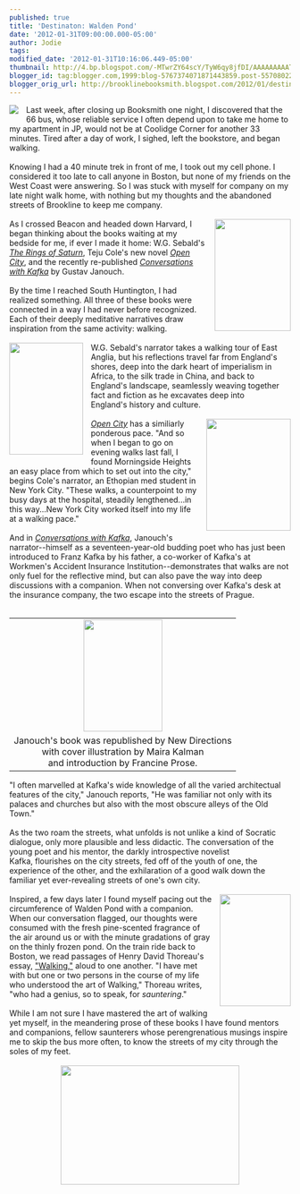 ```yaml
---
published: true
title: 'Destinaton: Walden Pond'
date: '2012-01-31T09:00:00.000-05:00'
author: Jodie
tags: 
modified_date: '2012-01-31T10:16:06.449-05:00'
thumbnail: http://4.bp.blogspot.com/-MTwrZY64scY/TyW6qy8jfDI/AAAAAAAAAT8/8LQVIRNsysY/s72-c/picture_kafka_drawing.jpg
blogger_id: tag:blogger.com,1999:blog-5767374071871443859.post-5570802229018065326
blogger_orig_url: http://brooklinebooksmith.blogspot.com/2012/01/destinaton-walden-pond.html
---
```


<div style="border: currentColor;"><a href="http://4.bp.blogspot.com/-MTwrZY64scY/TyW6qy8jfDI/AAAAAAAAAT8/8LQVIRNsysY/s1600/picture_kafka_drawing.jpg" imageanchor="1" style="clear: left; cssfloat: left; float: left; margin-bottom: 1em; margin-right: 1em;"><img border="0" gda="true" src="http://4.bp.blogspot.com/-MTwrZY64scY/TyW6qy8jfDI/AAAAAAAAAT8/8LQVIRNsysY/s1600/picture_kafka_drawing.jpg" /></a>Last week, after closing up&nbsp;Booksmith one night, I discovered that the 66 bus, whose reliable service I often depend upon to take me home to my apartment in JP, would not be at Coolidge Corner&nbsp;for another 33 minutes. Tired after a day of work, I sighed, left the bookstore,&nbsp;and began walking. </div><div style="border: currentColor;"><br /></div><div style="border: currentColor;"><div style="border: currentColor;">Knowing I had a 40 minute trek in front of me, I took out my cell phone.&nbsp;I considered it too late to call anyone in Boston, but none of my friends on the West Coast were answering. So I was stuck with myself for company on my late night walk home, with nothing but my thoughts and the abandoned streets of Brookline to keep me company.</div></div><div style="border: currentColor;"><br /></div><div style="border: currentColor;"><div style="border: currentColor;"><a href="http://2.bp.blogspot.com/--vClEnr4vs0/TyW6tjJiU8I/AAAAAAAAAUU/9el0LKP94Bw/s1600/The-Rings-of-Saturn.jpg" imageanchor="1" style="clear: right; cssfloat: right; float: right; margin-bottom: 1em; margin-left: 1em;"><img border="0" gda="true" height="200" src="http://2.bp.blogspot.com/--vClEnr4vs0/TyW6tjJiU8I/AAAAAAAAAUU/9el0LKP94Bw/s200/The-Rings-of-Saturn.jpg" width="136" /></a>As I crossed Beacon and headed down Harvard, I began thinking about the books waiting at my bedside for me, if ever I made it home: W.G. Sebald's <em><a href="http://www.brooklinebooksmith-shop.com/book/9780811214131">The Rings of Saturn</a></em>, Teju Cole's new novel <em><a href="http://www.brooklinebooksmith-shop.com/book/9780812980097">Open City</a></em>, and the recently re-published <em><a href="http://www.brooklinebooksmith-shop.com/book/9780811219501">Conversations with Kafka</a></em> by Gustav Janouch.</div></div><div style="border: currentColor;"><div style="border: currentColor;"><br /></div></div><div style="border: currentColor;"><div style="border: currentColor;">By the time I reached South Huntington, I had realized something. All three of these books were connected in a way I had never before recognized. Each of their&nbsp;deeply meditative narratives draw inspiration from the same activity: walking.</div></div><div style="border: currentColor;"><div style="border: currentColor;"><br /></div></div><div style="border: currentColor;"><div style="border: currentColor;"><a href="http://1.bp.blogspot.com/-cUA2iBiZN6w/TyW6r6ohc7I/AAAAAAAAAUE/-YVHzePB6f8/s1600/open_city_-_teju_cole.jpg" imageanchor="1" style="clear: left; cssfloat: left; float: left; margin-bottom: 1em; margin-right: 1em;"><img border="0" gda="true" height="200" src="http://1.bp.blogspot.com/-cUA2iBiZN6w/TyW6r6ohc7I/AAAAAAAAAUE/-YVHzePB6f8/s200/open_city_-_teju_cole.jpg" width="132" /></a>W.G. Sebald's narrator&nbsp;takes a walking tour of East Anglia, but his reflections travel far from England's shores, deep into the dark heart of&nbsp;imperialism in Africa, to the silk trade in China, and back to England's landscape, seamlessly weaving together fact and fiction as he excavates&nbsp;deep into England's&nbsp;history and culture.</div></div><div style="border: currentColor;"><div style="border: currentColor;"><br /></div></div><div style="border: currentColor;"><div style="border: currentColor;"><a href="http://4.bp.blogspot.com/-O5ac74aN6BM/TyW6s_YnM0I/AAAAAAAAAUM/RsYc4FUYySw/s1600/cole.jpg" imageanchor="1" style="clear: right; cssfloat: right; float: right; margin-bottom: 1em; margin-left: 1em;"><img border="0" gda="true" height="200" src="http://4.bp.blogspot.com/-O5ac74aN6BM/TyW6s_YnM0I/AAAAAAAAAUM/RsYc4FUYySw/s200/cole.jpg" width="151" /></a><em><a href="http://www.brooklinebooksmith-shop.com/book/9780812980097">Open City</a></em> has a similiarly ponderous pace. "And so when I began to go on evening walks last fall, I found Morningside Heights an easy place from which to set out into the city," begins Cole's narrator,&nbsp;an Ethopian&nbsp;med student&nbsp;in New York City. "These walks, a counterpoint to my busy days at the hospital, steadily lengthened...in this way...New York City worked itself into my life at a walking pace."</div></div><div style="border: currentColor;"><div style="border: currentColor;"></div></div><div style="border: currentColor;"><div style="border: currentColor;"><br />And in <em><a href="http://www.brooklinebooksmith-shop.com/book/9780811219501">Conversations with Kafka</a></em>,&nbsp;Janouch's narrator--himself as a seventeen-year-old budding poet who has just been introduced to Franz Kafka by his father, a co-worker of Kafka's at Workmen's Accident Insurance Institution--demonstrates that walks are not only fuel for the reflective mind, but can also pave the way into deep discussions with a companion. When not conversing over Kafka's desk at the insurance company, the two escape into the streets of Prague. </div></div><div style="border: currentColor;"><div style="border: currentColor;"><br /></div></div><div style="border: currentColor;"><table cellpadding="0" cellspacing="0" class="tr-caption-container" style="clear: left; cssfloat: left; float: left; margin-bottom: 1em; text-align: center;"><tbody><tr><td style="border: currentColor; text-align: center;"><a href="http://1.bp.blogspot.com/-SRHVtv86p90/TyW6vmYrqhI/AAAAAAAAAUk/KPTNo4L2SOY/s1600/Conversations-with-Kafka.jpg" imageanchor="1" style="margin-left: auto; margin-right: auto;"><img border="0" gda="true" height="200" src="http://1.bp.blogspot.com/-SRHVtv86p90/TyW6vmYrqhI/AAAAAAAAAUk/KPTNo4L2SOY/s200/Conversations-with-Kafka.jpg" width="141" /></a></td></tr><tr><td class="tr-caption" style="text-align: center;"><div style="border: currentColor;">Janouch's book was republished by New Directions </div>with cover illustration by Maira Kalman <br /><div style="border: currentColor;">and introduction by Francine Prose.</div></td></tr></tbody></table><div style="border: currentColor;">"I often marvelled at Kafka's wide knowledge of all the varied architectual features of the city," Janouch reports, "He was familiar not only with its palaces and churches but also with the most obscure alleys of the Old Town."</div></div><div style="border: currentColor;"><br />As the two roam the streets, what unfolds is not unlike a kind of Socratic dialogue, only more plausible and less didactic. The conversation of the young poet and his mentor, the darkly introspective novelist Kafka,&nbsp;flourishes on the city streets, fed off of the youth of one, the experience of the other, and the exhilaration of a good walk down the familiar yet ever-revealing streets of one's own city.<br /><br /></div><div style="border: currentColor;"></div><div style="border: currentColor;"><a href="http://2.bp.blogspot.com/-3XMIAD1pKFQ/TyW6uuv1anI/AAAAAAAAAUc/SEUBhiYv8Ps/s1600/139471368.jpg" imageanchor="1" style="clear: right; cssfloat: right; float: right; margin-bottom: 1em; margin-left: 1em;"><img border="0" gda="true" height="200" src="http://2.bp.blogspot.com/-3XMIAD1pKFQ/TyW6uuv1anI/AAAAAAAAAUc/SEUBhiYv8Ps/s200/139471368.jpg" width="127" /></a>Inspired, a few days later I found myself pacing out&nbsp;the circumference of Walden Pond with a companion. When our conversation flagged, our thoughts were consumed with the fresh pine-scented fragrance of the air around us or with&nbsp;the minute&nbsp;gradations of gray on the thinly frozen pond.&nbsp;On the train ride back to Boston, we read passages of Henry David Thoreau's essay, <a href="http://www.brooklinebooksmith-shop.com/book/9780679783343">"Walking,"</a> aloud to one another. ﻿﻿﻿﻿﻿﻿﻿﻿﻿﻿﻿﻿﻿﻿"I have met with but one or two persons in the course of my life who understood the art of Walking," Thoreau writes, "who had a genius, so to speak, for <em>sauntering</em>."&nbsp;</div><div style="border: currentColor;"></div><div style="border: currentColor;"><br />While I am not sure I have mastered the art of&nbsp;walking yet myself, in the meandering prose of these&nbsp;books I have found mentors and companions, fellow saunterers whose perengrenatious&nbsp;musings inspire me to skip the bus more often, to know the streets of my city through the soles of my feet.﻿﻿</div><div style="border: currentColor;"><br /></div><div class="separator" style="border: currentColor; clear: both; text-align: center;"><a href="http://3.bp.blogspot.com/-q1LOJzoETK4/TyW6pceErDI/AAAAAAAAAT0/DHmTxqRLvb4/s1600/tcwebsite61.jpg" imageanchor="1" style="margin-left: 1em; margin-right: 1em;"><img border="0" gda="true" height="213" src="http://3.bp.blogspot.com/-q1LOJzoETK4/TyW6pceErDI/AAAAAAAAAT0/DHmTxqRLvb4/s320/tcwebsite61.jpg" width="320" /></a></div><div style="border: currentColor;"><br /></div><div style="border: currentColor;"><br /></div><div class="separator" style="border: currentColor; clear: both; text-align: center;"></div>